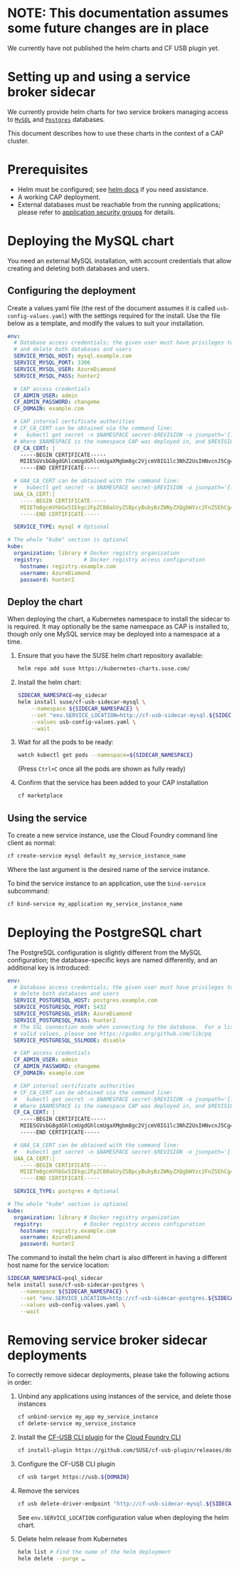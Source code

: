 # NOTE: This documentation assumes some future changes are in place
We currently have not published the helm charts and CF USB plugin yet.

# Setting up and using a service broker sidecar

We currently provide helm charts for two service brokers managing
access to [`MySQL`] and [`Postgres`] databases.

This document describes how to use these charts in the context of
a CAP cluster.

[`MySQL`]: #deploying-the-mysql-chart
[`Postgres`]: #deploying-the-postgresql-chart

# Prerequisites

- Helm must be configured; see [helm docs] if you need assistance.
- A working CAP deployment.
- External databases must be reachable from the running applications; please
  refer to [application security groups] for details.

[helm docs]: https://docs.helm.sh/using_helm/#quickstart
[application security groups]: http://docs.cloudfoundry.org/concepts/asg.html

# Deploying the MySQL chart

You need an external MySQL installation, with account credentials that allow
creating and deleting both databases and users.

## Configuring the deployment

Create a values.yaml file (the rest of the document assumes it is called
`usb-config-values.yaml`) with the settings required for the install.  Use the
file below as a template, and modify the values to suit your installation.

```yaml
env:
  # Database access credentials; the given user must have privileges to create
  # and delete both databases and users
  SERVICE_MYSQL_HOST: mysql.example.com
  SERVICE_MYSQL_PORT: 3306
  SERVICE_MYSQL_USER: AzureDiamond
  SERVICE_MYSQL_PASS: hunter2

  # CAP access credentials
  CF_ADMIN_USER: admin
  CF_ADMIN_PASSWORD: changeme
  CF_DOMAIN: example.com

  # CAP internal certificate authorities
  # CF_CA_CERT can be obtained via the command line:
  #   kubectl get secret -n $NAMESPACE secret-$REVISION -o jsonpath='{.data.internal-ca-cert}' | base64 -d
  # Where $NAMESPACE is the namespace CAP was deployed in, and $REVISION is the helm revision number
  CF_CA_CERT: |
    -----BEGIN CERTIFICATE-----
    MIIESGVsbG8gdGhlcmUgdGhlcmUgaXMgbm8gc2VjcmV0IG1lc3NhZ2UsIHNvcnJ5Cg==
    -----END CERTIFICATE-----

  # UAA_CA_CERT can be obtained with the command line:
  #   kubectl get secret -n $NAMESPACE secret-$REVISION -o jsonpath='{.data.uaa-ca-cert}' | base64 -d
  UAA_CA_CERT:|
    -----BEGIN CERTIFICATE-----
    MIIETm8gcmVhbGx5IEkgc2FpZCB0aGVyZSBpcyBubyBzZWNyZXQgbWVzc2FnZSEhCg==
    -----END CERTIFICATE-----

  SERVICE_TYPE: mysql # Optional

# The whole "kube" section is optional
kube:
  organization: library # Docker registry organization
  registry:             # Docker registry access configuration
    hostname: registry.example.com
    username: AzureDiamond
    password: hunter2
```

## Deploy the chart

When deploying the chart, a Kubernetes namespace to install the sidecar to is
required.  It may optionally be the same namespace as CAP is installed to,
though only one MySQL service may be deployed into a namespace at a time.

1. Ensure that you have the SUSE helm chart repository available:
    ```bash
    helm repo add suse https://kubernetes-charts.suse.com/
    ```

1. Install the helm chart:
    ```bash
    SIDECAR_NAMESPACE=my_sidecar
    helm install suse/cf-usb-sidecar-mysql \
        --namespace ${SIDECAR_NAMESPACE} \
        --set "env.SERVICE_LOCATION=http://cf-usb-sidecar-mysql.${SIDECAR_NAMESPACE}:8081" \
        --values usb-config-values.yaml \
        --wait
    ```

1. Wait for all the pods to be ready:
    ```bash
    watch kubectl get pods --namespace=${SIDECAR_NAMESPACE}
    ```
    (Press `Ctrl+C` once all the pods are shown as fully ready)

1. Confirm that the service has been added to your CAP installation
    ```bash
    cf marketplace
    ```

## Using the service

To create a new service instance, use the Cloud Foundry command line client as normal:

```bash
cf create-service mysql default my_service_instance_name
```
Where the last argument is the desired name of the service instance.

To bind the service instance to an application, use the `bind-service` subcommand:

```bash
cf bind-service my_application my_service_instance_name
```

# Deploying the PostgreSQL chart

The PostgreSQL configuration is slightly different from the MySQL configuration;
the database-specific keys are named differently, and an additional key is
introduced:

```yaml
env:
  # Database access credentials; the given user must have privileges to create
  # delete both databases and users
  SERVICE_POSTGRESQL_HOST: postgres.example.com
  SERVICE_POSTGRESQL_PORT: 5432
  SERVICE_POSTGRESQL_USER: AzureDiamond
  SERVICE_POSTGRESQL_PASS: hunter2
  # The SSL connection mode when connecting to the database.  For a list of
  # valid values, please see https://godoc.org/github.com/lib/pq
  SERVICE_POSTGRESQL_SSLMODE: disable

  # CAP access credentials
  CF_ADMIN_USER: admin
  CF_ADMIN_PASSWORD: changeme
  CF_DOMAIN: example.com

  # CAP internal certificate authorities
  # CF_CA_CERT can be obtained via the command line:
  #   kubectl get secret -n $NAMESPACE secret-$REVISION -o jsonpath='{.data.internal-ca-cert}' | base64 -d
  # Where $NAMESPACE is the namespace CAP was deployed in, and $REVISION is the helm revision number
  CF_CA_CERT: |
    -----BEGIN CERTIFICATE-----
    MIIESGVsbG8gdGhlcmUgdGhlcmUgaXMgbm8gc2VjcmV0IG1lc3NhZ2UsIHNvcnJ5Cg==
    -----END CERTIFICATE-----

  # UAA_CA_CERT can be obtained with the command line:
  #   kubectl get secret -n $NAMESPACE secret-$REVISION -o jsonpath='{.data.uaa-ca-cert}' | base64 -d
  UAA_CA_CERT:|
    -----BEGIN CERTIFICATE-----
    MIIETm8gcmVhbGx5IEkgc2FpZCB0aGVyZSBpcyBubyBzZWNyZXQgbWVzc2FnZSEhCg==
    -----END CERTIFICATE-----

  SERVICE_TYPE: postgres # Optional

# The whole "kube" section is optional
kube:
  organization: library # Docker registry organization
  registry:             # Docker registry access configuration
    hostname: registry.example.com
    username: AzureDiamond
    password: hunter2
```

The command to install the helm chart is also different in having a different
host name for the service location:

```bash
SIDECAR_NAMESPACE=psql_sidecar
helm install suse/cf-usb-sidecar-postgres \
    --namespace ${SIDECAR_NAMESPACE} \
    --set "env.SERVICE_LOCATION=http://cf-usb-sidecar-postgres.${SIDECAR_NAMESPACE}:8081" \
    --values usb-config-values.yaml \
    --wait
```

# Removing service broker sidecar deployments

To correctly remove sidecar deployments, please take the following actions in order:

1. Unbind any applications using instances of the service, and delete those instances
    ```bash
    cf unbind-service my_app my_service_instance
    cf delete-service my_service_instance
    ```

1. Install the [CF-USB CLI plugin] for the [Cloud Foundry CLI]
    ```bash
    cf install-plugin https://github.com/SUSE/cf-usb-plugin/releases/download/1.0.0/cf-plugin-usb-linux-amd64
    ```
    [CF-USB CLI plugin]: https://github.com/SUSE/cf-usb-plugin/
    [Cloud Foundry CLI]: https://github.com/cloudfoundry/cli/

1. Configure the CF-USB CLI plugin
    ```bash
    cf usb target https://usb.${DOMAIN}
    ```

1. Remove the services
    ```bash
    cf usb delete-driver-endpoint "http://cf-usb-sidecar-mysql.${SIDECAR_NAMESPACE}:8081"
    ```
    See `env.SERVICE_LOCATION` configuration value when deploying the helm chart.

1. Delete helm release from Kubernetes
    ```bash
    helm list # Find the name of the helm deployment
    helm delete --purge …
    ```
